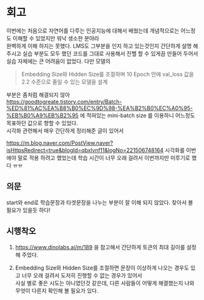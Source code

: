 # 회고
이번에는 처음으로 자연어를 다루는 인공지능에 대해서 배웠는데 개념적으로는 어느정도 이해할 수 있었지만 워낙 생소한 분야라  
완벽하게 이해 하지는 못했다. LMS도 그부분을 인지 하고 있는것인지 간단하게 설명 해주시고
실습 부분도 모두 했던 코드를 그대로 사용해서 진핼 할 수 있게끔 만들어 두어서 실습 자체에는 큰 어려움이 없었다. 다만 모델의
>Embedding Size와 Hidden Size를 조절하며 10 Epoch 안에 val_loss 값을 2.2 수준으로 줄일 수 있는 모델을 설계  

부분은 좀처럼 해결되지 않아  
https://goodtogreate.tistory.com/entry/Batch-%ED%81%AC%EA%B8%B0%EC%9D%98-%EA%B2%B0%EC%A0%95-%EB%B0%A9%EB%B2%95 에 적혀있는 mini-batch size 를 이용하니 어느정도 목표하던 값으로 향할 수 있었다.  
시각화 관련해서 매우 간단하게 정리해준 글이 있어서  

https://m.blog.naver.com/PostView.naver?isHttpsRedirect=true&blogId=qbxlvnf11&logNo=221506748164
시각화를 이번에야 말로 적용 하려고 했었는데 학습 시간이 너무 오래 걸려서 이번까지만 미루기로 했다 ㅠㅠ

## 의문
start와 end로 학습문장과 타겟문장을 나누는 부분이 잘 이해 되지 않았다. 찾아서 볼 필요가 있을듯 하다!  


## 시행착오
1. https://www.dinolabs.ai/m/189 을 참고해서 간단하게 토큰의 최대 길이를 설정해 주었다.  
  
2. Embedding Size와 Hidden Size를 조절하면 문장이 이상하게 나오는 경우도 있고 너무 오래 걸려서 도저히 진행할 수 없는 경우가 있어서  
사실 별로 좋은 시도는 아니였던것 같은데, 다른 사람들이 어떻게 해결했는지 나와 무엇이 다른지 확인해 볼 필요가 있다.  
